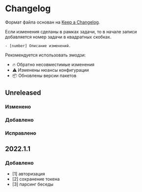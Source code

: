 # Changelog

Формат файла основан на [Keep a Changelog](http://keepachangelog.com/en/1.0.0/).

Если изменения сделаны в рамках задачи, то в начале записи добавляется номер
задачи в квадратных скобках.

```
- [number] Описание изменений.
```

Рекомендуется использовать эмодзи:

- 🔥 Обратно несовместимые изменения
- ⚠️ Изменены нюансы конфигурации
- 📦 Обновлены версии пакетов

## Unreleased

### Изменено

### Добавлено

### Исправлено

## 2022.1.1

### Добавлено

- [1] авторизация
- [2] сохранение токена
- [3] парсинг беседы
